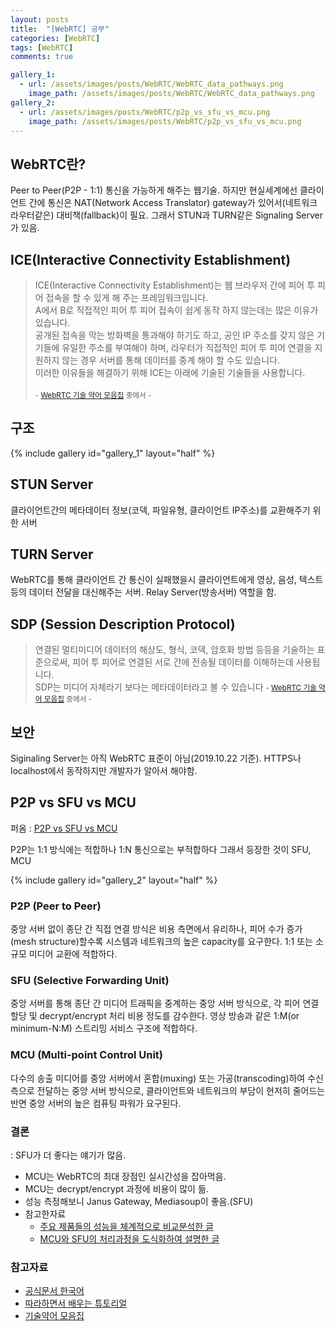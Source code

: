 ```yaml
---
layout: posts
title:  "[WebRTC] 공부"
categories: [WebRTC]
tags: [WebRTC]
comments: true

gallery_1:
  - url: /assets/images/posts/WebRTC/WebRTC_data_pathways.png
    image_path: /assets/images/posts/WebRTC/WebRTC_data_pathways.png
gallery_2:
  - url: /assets/images/posts/WebRTC/p2p_vs_sfu_vs_mcu.png
    image_path: /assets/images/posts/WebRTC/p2p_vs_sfu_vs_mcu.png
---
```


## WebRTC란?

Peer to Peer(P2P - 1:1) 통신을 가능하게 해주는 웹기술. 하지만 현실세계에선 클라이언트 간에 통신은 NAT(Network Access Translator) gateway가 있어서(네트워크 라우터같은) 대비책(fallback)이 필요. 그래서 STUN과 TURN같은 Signaling Server 가 있음.

## ICE(Interactive Connectivity Establishment)

> ICE(Interactive Connectivity Establishment)는 웹 브라우저 간에 피어 투 피어 접속을 할 수 있게 해 주는 프레임워크입니다. <br>
> A에서 B로 직접적인 피어 투 피어 접속이 쉽게 동작 하지 않는데는 많은 이유가 있습니다. <br>
> 공개된 접속을 막는 방화벽을 통과해야 하기도 하고, 공인 IP 주소를 갖지 않은 기기들에 유일한 주소를 부여해야 하며, 라우터가 직접적인 피어 투 피어 연결을 지원하지 않는 경우 서버를 통해 데이터를 중계 해야 할 수도 있습니다.<br>
> 이러한 이유들을 해결하기 위해 ICE는 아래에 기술된 기술들을 사용합니다.<br>
> <br>
> <small>- [WebRTC 기술 약어 모음집](http://hacks.mozilla.or.kr/2013/08/webrtc-and-the-ocean-of-acronyms/) 중에서 -</small>

## 구조

{% include gallery id="gallery_1" layout="half" %}

## STUN Server

클라이언트간의 메타데이터 정보(코덱, 파일유형, 클라이언트 IP주소)를 교환해주기 위한 서버

## TURN Server

WebRTC를 통해 클라이언트 간 통신이 실패했을시 클라이언트에게 영상, 음성, 텍스트 등의 데이터 전달을 대신해주는 서버. Relay Server(방송서버) 역할을 함. 

## SDP (Session Description Protocol)

> 연결된 멀티미디어 데이터의 해상도, 형식, 코덱, 암호화 방법 등등을 기술하는 표준으로써, 피어 투 피어로 연결된 서로 간에 전송될 데이터를 이해하는데 사용됩니다. <br>
> SDP는 미디어 자체라기 보다는 메타데이터라고 볼 수 있습니다
> <small>- [WebRTC 기술 약어 모음집](http://hacks.mozilla.or.kr/2013/08/webrtc-and-the-ocean-of-acronyms/) 중에서 -</small>

## 보안

Siginaling Server는 아직 WebRTC 표준이 아님(2019.10.22 기준). HTTPS나 localhost에서 동작하지만 개발자가 알아서 해야함.

## P2P vs SFU vs MCU

퍼옴 : [P2P vs SFU vs MCU](https://blog.xenomity.com/P2P-vs-SFU-vs-MCU/)

P2P는 1:1 방식에는 적합하나 1:N 통신으로는 부적합하다
그래서 등장한 것이 SFU, MCU

{% include gallery id="gallery_2" layout="half" %}

### P2P (Peer to Peer)

중앙 서버 없이 종단 간 직접 연결 방식은 비용 측면에서 유리하나, 피어 수가 증가(mesh structure)할수록 시스템과 네트워크의 높은 capacity를 요구한다. 1:1 또는 소규모 미디어 교환에 적합하다.

### SFU (Selective Forwarding Unit)

중앙 서버를 통해 종단 간 미디어 트래픽을 중계하는 중앙 서버 방식으로, 각 피어 연결 할당 및 decrypt/encrypt 처리 비용 정도를 감수한다. 영상 방송과 같은 1:M(or minimum-N:M) 스트리밍 서비스 구조에 적합하다.

### MCU (Multi-point Control Unit)

다수의 송출 미디어를 중앙 서버에서 혼합(muxing) 또는 가공(transcoding)하여 수신측으로 전달하는 중앙 서버 방식으로, 클라이언트와 네트워크의 부담이 현저히 줄어드는 반면 중앙 서버의 높은 컴퓨팅 파워가 요구된다.

### 결론
: SFU가 더 좋다는 얘기가 많음. 
- MCU는 WebRTC의 최대 장점인 실시간성을 잡아먹음.
- MCU는 decrypt/encrypt 과정에 비용이 많이 듦.
- 성능 측정해보니 Janus Gateway, Mediasoup이 좋음.(SFU)
- 참고한자료
  - [주요 제품들의 성능을 체계적으로 비교분석한 글](https://choisee02.tistory.com/33)
  - [MCU와 SFU의 처리과정을 도식화하여 설명한 글](https://bloggeek.me/webrtc-multiparty-video-alternatives/)

### 참고자료
- [공식문서 한국어](https://www.html5rocks.com/ko/tutorials/webrtc/basics/)
- [따라하면서 배우는 튜토리얼](https://codelabs.developers.google.com/codelabs/webrtc-web/#0)
- [기술약어 모음집](http://hacks.mozilla.or.kr/2013/08/webrtc-and-the-ocean-of-acronyms/)